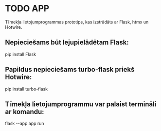 # TODO APP
Tīmekļa lietojumprogrammas prototips, kas izstrādāts ar Flask, htmx un Hotwire.


## Nepieciešams būt lejupielādētam Flask:
pip install Flask

## Papildus nepieciešams turbo-flask priekš Hotwire:
pip install turbo-flask

## Tīmekļa lietojumprogrammu var palaist termināli ar komandu:
flask --app app run